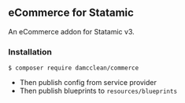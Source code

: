 ## eCommerce for Statamic

An eCommerce addon for Statamic v3.

### Installation

```
$ composer require damcclean/commerce
```

* Then publish config from service provider
* Then publish blueprints to `resources/blueprints`
